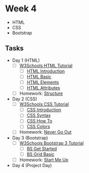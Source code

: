 # Week 4

- HTML
- CSS
- Bootstrap

## Tasks

- Day 1 (HTML)
  - [ ] [W3Schools HTML Tutorial](http://www.w3schools.com/html/)
    - [ ] [HTML Introduction](http://www.w3schools.com/html/html_intro.asp)
    - [ ] [HTML Basic](http://www.w3schools.com/html/html_basic.asp)
    - [ ] [HTML Elements](http://www.w3schools.com/html/html_elements.asp)
    - [ ] [HTML Attributes](http://www.w3schools.com/html/html_attributes.asp)
  - [ ] Homework: [Structure](assignments/01-structure)
- Day 2 (CSS)
  - [ ] [W3Schools CSS Tutorial](http://www.w3schools.com/css/)
    - [ ] [CSS Introduction](http://www.w3schools.com/css/css_intro.asp)
    - [ ] [CSS Syntax](http://www.w3schools.com/css/css_syntax.asp)
    - [ ] [CSS How To](http://www.w3schools.com/css/css_howto.asp)
    - [ ] [CSS Colors](http://www.w3schools.com/css/css_colors.asp)
  - [ ] Homework: [Never Go Out](assignments/02-never-go-out)
- Day 3 (Bootstrap)
  - [ ] [W3Schools Bootstrap 3 Tutorial](http://www.w3schools.com/bootstrap/)
    - [ ] [BS Get Started](http://www.w3schools.com/bootstrap/bootstrap_get_started.asp)
    - [ ] [BS Grid Basic](http://www.w3schools.com/bootstrap/bootstrap_grid_basic.asp)
  - [ ] Homework: [Start Me Up](assignments/03-start-me-up)
- Day 4 (Project Day)
